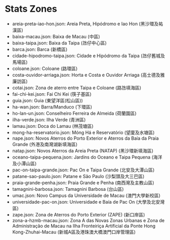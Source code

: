 # Stats Zones

* areia-preta-iao-hon.json: Areia Preta, Hipódromo e Iao Hon (黑沙環及祐漢區)
* baixa-macau.json: Baixa de Macau (中區)
* baixa-taipa.json: Baixa da Taipa (氹仔中心區)
* barca.json: Barca (新橋區)
* cidade-hipodromo-taipa.json: Cidade e Hipódromo da Taipa (氹仔舊城及馬場區)
* coloane.json: Coloane (路環區)
* costa-ouvidor-arriaga.json: Horta e Costa e Ouvidor Arriaga (高士德及雅廉訪區)
* cotai.json: Zona de aterro entre Taipa e Coloane (路氹填海區)
* fai-chi-kei.json: Fai Chi Kei (筷子基區)
* guia.json: Guia (東望洋區(松山區))
* ha-wan.json: Barra/Manduco (下環區)
* ho-lan-un.json: Conselheiro Ferreira de Almeida (荷蘭園區)
* ilha-verde.json: Ilha Verde (青洲區)
* lamau.json: Doca do Lamau (林茂塘區)
* mong-ha-reservatorio.json: Móng Há e Reservatório (望廈及水塘區)
* nape.json: Novos Aterros do Porto Exterior e Aterros da Baía da Praia Grande (外港及南灣湖新填海區)
* natap.json: Novos Aterros da Areia Preta (NATAP) (黑沙環新填海區)
* oceano-taipa-pequena.json: Jardins do Oceano e Taipa Pequena (海洋及小潭山區)
* pac-on-taipa-grande.json: Pac On e Taipa Grande (北安及大潭山區)
* patane-sao-paulo.json: Patane e São Paulo (沙梨頭及大三巴區)
* praia-grande-penha.json: Praia Grande e Penha (南西灣及主教山區)
* tamagnini-barbosa.json: Tamagnini Barbosa (台山區)
* umac.json: Novo Campus da Universidade de Macau (澳門大學新校區)
* universidade-pac-on.json: Universidade e Baía de Pac On (大學及北安灣區)
* zape.json: Zona de Aterros do Porto Exterior (ZAPE) (新口岸區)
* zona-a-hzmb-macau.json: Zona A das Novas Zonas Urbanas e Zona de Administração de Macau na Ilha Fronteiriça Artificial da Ponte Hong Kong-Zhuhai-Macau (新城A區及港珠澳大橋澳門口岸管理區)
